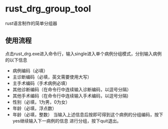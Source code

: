 # rust_drg_group_tool
 rust语言制作的简单分组器

## 使用流程
点击rust_drg.exe进入命令行，输入single进入单个病例分组模式，分别输入病例的以下信息
- 病例编码（必填）
- 主诊断编码（必填，英文需要使用大写）
- 主手术编码（手术病例必填）
- 其他诊断编码（在命令行中连续输入诊断编码，以逗号分隔）
- 其他手术编码（在命令行中连续输入手术编码，以逗号分隔)
- 性别（必填，1为男，0为女）
- 年龄（必填，浮点数）
- 年龄（必填，整数）
当输入上述信息后按即可得到这个病例的分组编码，按下yes继续输入下一病例的信息
进行分组，按下quit退出。

